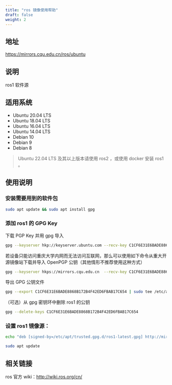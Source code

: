 ```yaml
---
title: "ros 镜像使用帮助"
draft: false
weight: 2
---
```

## 地址

https://mirrors.cqu.edu.cn/ros/ubuntu

## 说明


ros1 软件源

## 适用系统

* Ubuntu 20.04 LTS
* Ubuntu 18.04 LTS
* Ubuntu 16.04 LTS
* Ubuntu 14.04 LTS
* Debian 10
* Debian 9
* Debian 8


>Ubuntu 22.04 LTS 及其以上版本请使用 ros2 ，或使用 docker 安装 ros1 。


## 使用说明


### 安装需要用到的软件包

```bash
sudo apt update && sudo apt install gpg
```

### 添加 ros1 的 GPG Key

下载 PGP Key 并用 gpg 导入

```bash
gpg --keyserver hkp://keyserver.ubuntu.com --recv-key C1CF6E31E6BADE8868B172B4F42ED6FBAB17C654
```

若设备只能访问重庆大学内网而无法访问互联网，那么可以使用如下命令从重大开源镜像站下载并导入 OpenPGP 公钥（其他情形不推荐使用这种方式）

```bash
gpg --keyserver hkps://mirrors.cqu.edu.cn  --recv-key C1CF6E31E6BADE8868B172B4F42ED6FBAB17C654
```

导出 GPG 公钥文件

```bash
gpg --export C1CF6E31E6BADE8868B172B4F42ED6FBAB17C654 | sudo tee /etc/apt/trusted.gpg.d/ros1-latest.gpg > /dev/null
```

（可选）从 gpg 密钥环中删除 ros1 的公钥

```bash
gpg --delete-keys C1CF6E31E6BADE8868B172B4F42ED6FBAB17C654
```

### 设置 ros1 镜像源：

```bash
echo "deb [signed-by=/etc/apt/trusted.gpg.d/ros1-latest.gpg] http://mirrors.cqu.edu.cn/ros/ubuntu $(lsb_release -cs) main" | sudo tee /etc/apt/sources.list.d/ros1-latest.list > /dev/null

sudo apt update
```

## 相关链接

ros 官方 wiki：http://wiki.ros.org/cn/
